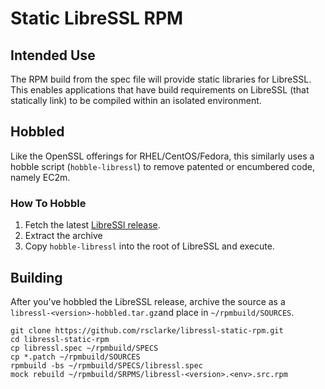 # Static LibreSSL RPM

## Intended Use

The RPM build from the spec file will provide static libraries for LibreSSL.  This enables applications that have build requirements on LibreSSL (that statically link) to be compiled within an isolated environment.

## Hobbled

Like the OpenSSL offerings for RHEL/CentOS/Fedora, this similarly uses a hobble script (`hobble-libressl`) to remove patented or encumbered code, namely EC2m.

### How To Hobble

1. Fetch the latest [LibreSSl release](https://ftp.openbsd.org/pub/OpenBSD/LibreSSL/).
2. Extract the archive
3. Copy `hobble-libressl` into the root of LibreSSL and execute.

## Building

After you've hobbled the LibreSSL release, archive the source as a `libressl-<version>-hobbled.tar.gz`and place in `~/rpmbuild/SOURCES`.

```
git clone https://github.com/rsclarke/libressl-static-rpm.git
cd libressl-static-rpm
cp libressl.spec ~/rpmbuild/SPECS
cp *.patch ~/rpmbuild/SOURCES
rpmbuild -bs ~/rpmbuild/SPECS/libressl.spec
mock rebuild ~/rpmbuild/SRPMS/libressl-<version>.<env>.src.rpm
```
